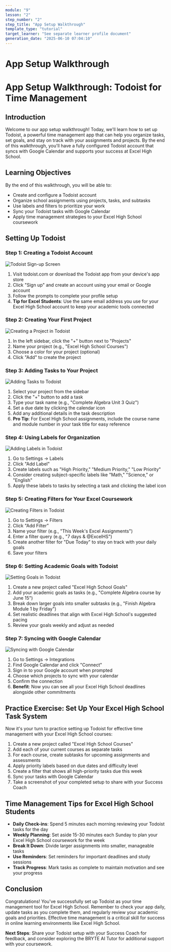 ```yaml
---
module: "9"
lesson: "2"
step_number: "2"
step_title: "App Setup Walkthrough"
template_type: "tutorial"
target_learner: "See separate learner profile document"
generation_date: "2025-06-10 07:04:10"
---
```


# App Setup Walkthrough

# App Setup Walkthrough: Todoist for Time Management

## Introduction
Welcome to our app setup walkthrough! Today, we'll learn how to set up Todoist, a powerful time management app that can help you organize tasks, set goals, and stay on track with your assignments and projects. By the end of this walkthrough, you'll have a fully configured Todoist account that syncs with Google Calendar and supports your success at Excel High School.

## Learning Objectives
By the end of this walkthrough, you will be able to:
- Create and configure a Todoist account
- Organize school assignments using projects, tasks, and subtasks
- Use labels and filters to prioritize your work
- Sync your Todoist tasks with Google Calendar
- Apply time management strategies to your Excel High School coursework

## Setting Up Todoist

### Step 1: Creating a Todoist Account
![Todoist Sign-up Screen](https://example.com/todoist-signup.jpg)
1. Visit todoist.com or download the Todoist app from your device's app store
2. Click "Sign up" and create an account using your email or Google account
3. Follow the prompts to complete your profile setup
4. **Tip for Excel Students**: Use the same email address you use for your Excel High School account to keep your academic tools connected

### Step 2: Creating Your First Project
![Creating a Project in Todoist](https://example.com/todoist-project.jpg)
1. In the left sidebar, click the "+" button next to "Projects"
2. Name your project (e.g., "Excel High School Courses")
3. Choose a color for your project (optional)
4. Click "Add" to create the project

### Step 3: Adding Tasks to Your Project
![Adding Tasks to Todoist](https://example.com/todoist-tasks.jpg)
1. Select your project from the sidebar
2. Click the "+" button to add a task
3. Type your task name (e.g., "Complete Algebra Unit 3 Quiz")
4. Set a due date by clicking the calendar icon
5. Add any additional details in the task description
6. **Pro Tip**: For Excel High School assignments, include the course name and module number in your task title for easy reference

### Step 4: Using Labels for Organization
![Adding Labels in Todoist](https://example.com/todoist-labels.jpg)
1. Go to Settings → Labels
2. Click "Add Label"
3. Create labels such as "High Priority," "Medium Priority," "Low Priority"
4. Consider creating subject-specific labels like "Math," "Science," or "English"
5. Apply these labels to tasks by selecting a task and clicking the label icon

### Step 5: Creating Filters for Your Excel Coursework
![Creating Filters in Todoist](https://example.com/todoist-filters.jpg)
1. Go to Settings → Filters
2. Click "Add Filter"
3. Name your filter (e.g., "This Week's Excel Assignments")
4. Enter a filter query (e.g., "7 days & @ExcelHS")
5. Create another filter for "Due Today" to stay on track with your daily goals
6. Save your filters

### Step 6: Setting Academic Goals with Todoist
![Setting Goals in Todoist](https://example.com/todoist-goals.jpg)
1. Create a new project called "Excel High School Goals"
2. Add your academic goals as tasks (e.g., "Complete Algebra course by June 15")
3. Break down larger goals into smaller subtasks (e.g., "Finish Algebra Module 1 by Friday")
4. Set realistic deadlines that align with Excel High School's suggested pacing
5. Review your goals weekly and adjust as needed

### Step 7: Syncing with Google Calendar
![Syncing with Google Calendar](https://example.com/todoist-gcal.jpg)
1. Go to Settings → Integrations
2. Find Google Calendar and click "Connect"
3. Sign in to your Google account when prompted
4. Choose which projects to sync with your calendar
5. Confirm the connection
6. **Benefit**: Now you can see all your Excel High School deadlines alongside other commitments

## Practice Exercise: Set Up Your Excel High School Task System

Now it's your turn to practice setting up Todoist for effective time management with your Excel High School courses:

1. Create a new project called "Excel High School Courses"
2. Add each of your current courses as separate tasks
3. For each course, create subtasks for upcoming assignments and assessments
4. Apply priority labels based on due dates and difficulty level
5. Create a filter that shows all high-priority tasks due this week
6. Sync your tasks with Google Calendar
7. Take a screenshot of your completed setup to share with your Success Coach

## Time Management Tips for Excel High School Students

* **Daily Check-ins**: Spend 5 minutes each morning reviewing your Todoist tasks for the day
* **Weekly Planning**: Set aside 15-30 minutes each Sunday to plan your Excel High School coursework for the week
* **Break It Down**: Divide larger assignments into smaller, manageable tasks
* **Use Reminders**: Set reminders for important deadlines and study sessions
* **Track Progress**: Mark tasks as complete to maintain motivation and see your progress

## Conclusion

Congratulations! You've successfully set up Todoist as your time management tool for Excel High School. Remember to check your app daily, update tasks as you complete them, and regularly review your academic goals and priorities. Effective time management is a critical skill for success in online learning environments like Excel High School.

**Next Steps**: Share your Todoist setup with your Success Coach for feedback, and consider exploring the BRYTE AI Tutor for additional support with your coursework.